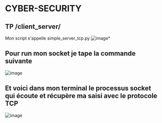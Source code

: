 ﻿# CYBER-SECURITY

## TP /client_server/
Mon script s'appelle simple_server_tcp.py
![image](https://github.com/user-attachments/assets/7f0bb775-70ae-4e17-ac6c-2739cc4bd54a)*

## Pour run mon socket je tape la commande suivante
![image](https://github.com/user-attachments/assets/e2105939-f8dd-4b21-a0fe-947c69539823)

## Et voici dans mon terminal le processus socket qui écoute et récupère ma saisi avec le protocole TCP
![image](https://github.com/user-attachments/assets/2eccf585-e04f-4cc1-8f3d-0f11ff0dd316)




